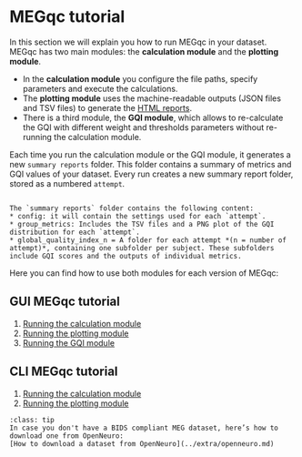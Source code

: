 # MEGqc tutorial

In this section we will explain you how to run MEGqc in your dataset. MEGqc has two main modules: the **calculation module** and the **plotting module**.
* In the **calculation module** you configure the file paths, specify parameters and execute the calculations.
* The **plotting module** uses the machine-readable outputs (JSON files and TSV files) to generate the [HTML reports](./report).
* There is a third module, the **GQI module**, which allows to re-calculate the GQI with different weight and thresholds parameters without re-running the calculation module.

Each time you run the calculation module or the GQI module, it generates a new `summary reports` folder. This folder contains a summary of metrics and GQI values of your dataset. Every run creates a new summary report folder, stored as a numbered `attempt`.

```{dropdown} Summary Reports content

The `summary reports` folder contains the following content:
* config: it will contain the settings used for each `attempt`.
* group_metrics: Includes the TSV files and a PNG plot of the GQI distribution for each `attempt`.
* global_quality_index_n = A folder for each attempt *(n = number of attempt)*, containing one subfolder per subject. These subfolders include GQI scores and the outputs of individual metrics. 

```

Here you can find how to use both modules for each version of MEGqc:

## GUI MEGqc tutorial
1. [Running the calculation module](../tutorial/calc_gui)
2. [Running the plotting module](../tutorial/plot_gui)
3. [Running the GQI module](../tutorial/calc_gqi)

## CLI MEGqc tutorial
1. [Running the calculation module](../tutorial/calc_cli)
2. [Running the plotting module](../tutorial/plot_cli)


```{admonition} Don't have a Dataset?
:class: tip
In case you don't have a BIDS compliant MEG dataset, here’s how to download one from OpenNeuro:
[How to download a dataset from OpenNeuro](../extra/openneuro.md)

```

